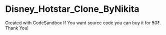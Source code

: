 # Disney_Hotstar_Clone_ByNikita
Created with CodeSandbox
If You want source code you can buy it for 50₹.
Thank You!
